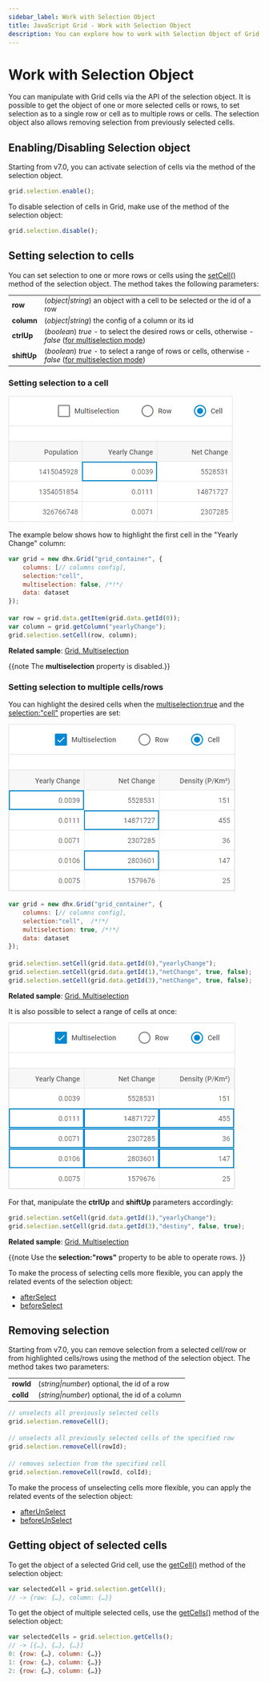 ```yaml
---
sidebar_label: Work with Selection Object
title: JavaScript Grid - Work with Selection Object 
description: You can explore how to work with Selection Object of Grid in the documentation of the DHTMLX JavaScript UI library. Browse developer guides and API reference, try out code examples and live demos, and download a free 30-day evaluation version of DHTMLX Suite 7.
---
```


# Work with Selection Object

You can manipulate with Grid cells via the API of the selection object. It is possible to get the object of one or more selected cells or rows, to set selection as to a single row or cell as to multiple rows or cells. The selection object also allows removing selection from previously selected cells.

## Enabling/Disabling Selection object

Starting from v7.0, you can activate selection of cells via the [](grid/api/selection/selection_enable_method.md) method of the selection object.

~~~js
grid.selection.enable();
~~~

To disable selection of cells in Grid, make use of the [](grid/api/selection/selection_disable_method.md) method of the selection object:

~~~js
grid.selection.disable();
~~~

## Setting selection to cells

You can set selection to one or more rows or cells using the [setCell()](grid/api/selection/selection_setcell_method.md) method of the selection object. The method takes the following parameters:

<table>
	<tbody>
        <tr>
			<td><b>row</b></td>
			<td>(<i>object|string</i>) an object with a cell to be selected or the id of a row</td>
		</tr>
        <tr>
			<td><b>column</b></td>
			<td>(<i>object|string</i>) the config of a column or its id</td>
		</tr>
        <tr>
			<td><b>ctrlUp</b></td>
			<td>(<i>boolean</i>) <i>true</i> - to select the desired rows or cells, otherwise - <i>false</i> (<a href="../configuration#multiple-selection-of-grid-cells">for multiselection mode</a>)</td>
		</tr>
        <tr>
			<td><b>shiftUp</b></td>
			<td>(<i>boolean</i>) <i>true</i> - to select a range of rows or cells, otherwise - <i>false</i> (<a href="../configuration#multiple-selection-of-grid-cells">for multiselection mode</a>)</td>
		</tr>
    </tbody>
</table>

### Setting selection to a cell

![](../assets/grid/set_cell.png)

The example below shows how to highlight the first cell in the "Yearly Change" column:

~~~js
var grid = new dhx.Grid("grid_container", {
    columns: [// columns config],
	selection:"cell",
	multiselection: false, /*!*/
    data: dataset
});

var row = grid.data.getItem(grid.data.getId(0));
var column = grid.getColumn("yearlyChange");
grid.selection.setCell(row, column);
~~~

**Related sample**: [Grid. Multiselection](https://snippet.dhtmlx.com/4nj0e9ye)

{{note The **multiselection** property is disabled.}}

### Setting selection to multiple cells/rows

You can highlight the desired cells when the [multiselection:true](grid/api/grid_multiselection_config.md) and the [selection:"cell"](grid/api/grid_selection_config.md) properties are set:

![](../assets/grid/desired_setcell.png)

~~~js
var grid = new dhx.Grid("grid_container", {
    columns: [// columns config],
	selection:"cell",  /*!*/
	multiselection: true, /*!*/
    data: dataset
});

grid.selection.setCell(grid.data.getId(0),"yearlyChange");
grid.selection.setCell(grid.data.getId(1),"netChange", true, false);
grid.selection.setCell(grid.data.getId(3),"netChange", true, false);
~~~

**Related sample**: [Grid. Multiselection](https://snippet.dhtmlx.com/4nj0e9ye)

It is also possible to select a range of cells at once:

![](../assets/grid/range_setcell.png)

For that, manipulate the **ctrlUp** and **shiftUp** parameters accordingly:

~~~js
grid.selection.setCell(grid.data.getId(1),"yearlyChange");
grid.selection.setCell(grid.data.getId(3),"destiny", false, true);
~~~

**Related sample**: [Grid. Multiselection](https://snippet.dhtmlx.com/4nj0e9ye)

{{note Use the **selection:"rows"** property to be able to operate rows. }}

To make the process of selecting cells more flexible, you can apply the related events of the selection object:

- [afterSelect](grid/api/selection/selection_afterselect_event.md)
- [beforeSelect](grid/api/selection/selection_beforeselect_event.md)

## Removing selection

Starting from v7.0, you can remove selection from a selected cell/row or from highlighted cells/rows using the [](grid/api/selection/selection_removecell_method.md) method of the selection object. The method takes two parameters:

<table>
	<tbody>
        <tr>
			<td><b>rowId</b></td>
			<td>(<i>string|number</i>) optional, the id of a row</td>
		</tr>
        <tr>
			<td><b>colId</b></td>
			<td>(<i>string|number</i>) optional, the id of a column</td>
		</tr>
    </tbody>
</table>

~~~js
// unselects all previously selected cells
grid.selection.removeCell();
 
// unselects all previously selected cells of the specified row
grid.selection.removeCell(rowId);
 
// removes selection from the specified cell
grid.selection.removeCell(rowId, colId);
~~~

To make the process of unselecting cells more flexible, you can apply the related events of the selection object:

- [afterUnSelect](grid/api/selection/selection_afterunselect_event.md) 
- [beforeUnSelect](grid/api/selection/selection_beforeunselect_event.md)

## Getting object of selected cells

To get the object of a selected Grid cell, use the [getCell()](grid/api/selection/selection_getcell_method.md) method of the selection object:

~~~js
var selectedCell = grid.selection.getCell();
// -> {row: {…}, column: {…}}
~~~

To get the object of multiple selected cells, use the [getCells()](grid/api/selection/selection_getcells_method.md) method of the selection object:

~~~js
var selectedCells = grid.selection.getCells();
// -> [{…}, {…}, {…}]
0: {row: {…}, column: {…}}
1: {row: {…}, column: {…}}
2: {row: {…}, column: {…}}
~~~
